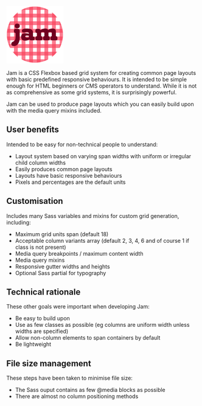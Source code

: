 ![Jam logo](docs/images/jam-logo.png)

<style>[alt="Jam logo"] {width: 150px;}</style>

Jam is a CSS Flexbox based grid system for creating common page layouts with basic predefined responsive behaviours. It is intended to be simple enough for HTML beginners or CMS operators to understand. While it is not as comprehensive as some grid systems, it is surprisingly powerful.

Jam can be used to produce page layouts which you can easily build upon with the media query mixins included.

## User benefits

Intended to be easy for non-technical people to understand:

- Layout system based on varying span widths with uniform or irregular child column widths
- Easily produces common page layouts
- Layouts have basic responsive behaviours
- Pixels and percentages are the default units

## Customisation

Includes many Sass variables and mixins for custom grid generation, including:

- Maximum grid units span (default 18)
- Acceptable column variants array (default 2, 3, 4, 6 and of course 1 if class is not present)
- Media query breakpoints / maximum content width
- Media query mixins
- Responsive gutter widths and heights
- Optional Sass partial for typography

## Technical rationale

These other goals were important when developing Jam:

- Be easy to build upon
- Use as few classes as possible (eg columns are uniform width unless widths are specified)
- Allow non-column elements to span containers by default
- Be lightweight

## File size management

These steps have been taken to minimise file size:

- The Sass ouput contains as few @media blocks as possible
- There are almost no column positioning methods
